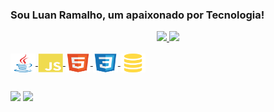 ### Sou Luan Ramalho, um apaixonado por Tecnologia! 
<div align="center">
  <a href="https://github.com/luanpatrickramalho">
  <img height="180em" src="https://github-readme-stats.vercel.app/api?username=luanpatrickramalho&show_icons=true&theme=dark&include_all_commits=true&count_private=true"/>
  <img height="180em" src="https://github-readme-stats.vercel.app/api/top-langs/?username=luanpatrickramalho&layout=compact&langs_count=7&theme=dark"/>
</div>
   <div style="display: inline_block"><br>
  <img align="center" alt="Luan-Java" height="30" width="40" src="https://raw.githubusercontent.com/devicons/devicon/master/icons/java/java-original.svg">
  <img align="center" alt="Luan-Js" height="30" width="40" src="https://raw.githubusercontent.com/devicons/devicon/master/icons/javascript/javascript-plain.svg">
  <img align="center" alt="Luan-HTML" height="30" width="40" src="https://raw.githubusercontent.com/devicons/devicon/master/icons/html5/html5-original.svg">
  <img align="center" alt="Luan-CSS" height="30" width="40" src="https://raw.githubusercontent.com/devicons/devicon/master/icons/css3/css3-original.svg">
  <img align="center" alt="Luan-SQL" height="30" width="40" src="https://raw.githubusercontent.com/devicons/devicon/master/icons/sql/sql-original.svg">
</div>
  
##
  
<div> 
  <a href="https://www.linkedin.com/in/lupara" target="_blank"><img src="https://img.shields.io/badge/-LinkedIn-%230077B5?style=for-the-badge&logo=linkedin&logoColor=white" target="_blank"></a> 
    <a href = "mailto:luan.p.ramalho@outlook.com"><img src="https://img.shields.io/badge/Microsoft_Outlook-0078D4?style=for-the-badge&logo=microsoft-outlook&logoColor=white" target="_blank"></a> 
</div>
  

##
